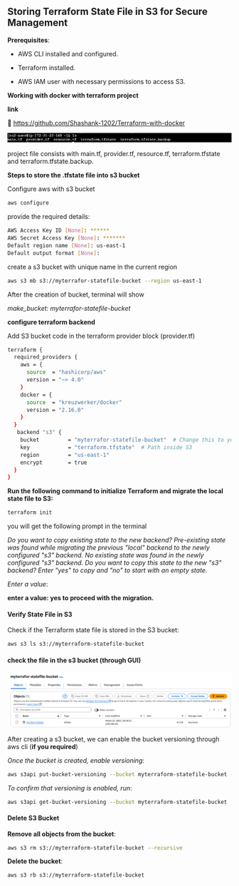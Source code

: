 ## Storing Terraform State File in S3 for Secure Management

**Prerequisites**:

- AWS CLI installed and configured.

- Terraform installed.

- AWS IAM user with necessary permissions to access S3.

**Working with docker with terraform project**

**link** 

🔗  https://github.com/Shashank-1202/Terraform-with-docker

  ![alt text](image-2.png)
  
project file consists with main.tf, provider.tf, resource.tf, terraform.tfstate and terraform.tfstate.backup.

**Steps to store the .tfstate file into s3 bucket**

Configure aws with s3 bucket
```sh
aws configure
```
provide the required details:
```sh
AWS Access Key ID [None]: ******
AWS Secret Access Key [None]: *******
Default region name [None]: us-east-1
Default output format [None]: 
```
create a s3 bucket with unique name in the current region
```sh
aws s3 mb s3://myterrafor-statefile-bucket --region us-east-1
```
After the creation of bucket, terminal will show

*make_bucket: myterrafor-statefile-bucket*

**configure terraform backend**

Add S3 bucket code in the terraform provider block (provider.tf)
```sh
terraform {
  required_providers {
    aws = {
      source  = "hashicorp/aws"
      version = "~> 4.0"
    }
    docker = {
      source  = "kreuzwerker/docker"
      version = "2.16.0"
    }
  }
   backend "s3" {
    bucket         = "myterrafor-statefile-bucket"  # Change this to your actual S3 bucket name
    key            = "terraform.tfstate"  # Path inside S3
    region         = "us-east-1"
    encrypt        = true
  }
}
```
**Run the following command to initialize Terraform and migrate the local state file to S3:**
```sh
terraform init
```
you will get the following prompt in the terminal

*Do you want to copy existing state to the new backend?*
  *Pre-existing state was found while migrating the previous "local" backend to the*
  *newly configured "s3" backend. No existing state was found in the newly*
  *configured "s3" backend. Do you want to copy this state to the new "s3"*
  *backend? Enter "yes" to copy and "no" to start with an empty state.*

  *Enter a value*:

  **enter a value: yes to proceed with the migration.**

  #### Verify State File in S3

  Check if the Terraform state file is stored in the S3 bucket:
  
  ```sh
  aws s3 ls s3://myterraform-statefile-bucket
  ```

  #### check the file in the s3 bucket (through GUI)
  ![alt text](image.png)


  After creating a s3 bucket, we can enable the bucket versioning through aws cli (**if you required**)

  *Once the bucket is created, enable versioning*:
 ```sh
 aws s3api put-bucket-versioning --bucket myterraform-statefile-bucket --versioning-configuration Status=Enabled
 ```
 *To confirm that versioning is enabled, run*:
 ```sh
 aws s3api get-bucket-versioning --bucket myterraform-statefile-bucket
 ```
 #### Delete S3 Bucket


**Remove all objects from the bucket**:
```sh
aws s3 rm s3://myterraform-statefile-bucket --recursive
```
**Delete the bucket**:
```sh
aws s3 rb s3://myterraform-statefile-bucket
```
